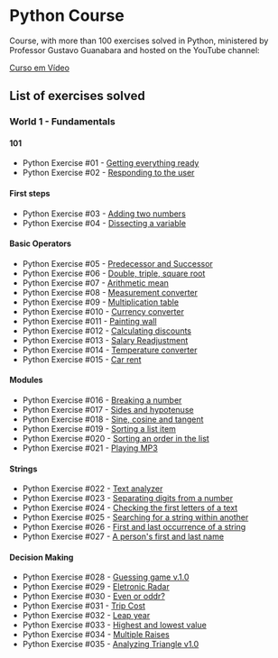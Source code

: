 # Python Course 

Course, with more than 100 exercises solved in Python, ministered by Professor Gustavo Guanabara and hosted on the YouTube channel:

[Curso em Vídeo](https://www.youtube.com/c/CursoemV%C3%ADdeo)

## List of exercises solved

### World 1 - Fundamentals

#### 101

- Python Exercise #01 - [Getting everything ready](https://github.com/BiancaMalta/Python-Course--Gustavo-Guanabara/blob/main/World%201%20-%20Fundamentals/Python_Exercise_01.py)
- Python Exercise #02 - [Responding to the user](https://github.com/BiancaMalta/Python-Course--Gustavo-Guanabara/blob/main/World%201%20-%20Fundamentals/Python_Exercise_02.py)

#### First steps

- Python Exercise #03 - [Adding two numbers](https://github.com/BiancaMalta/Python-Course--Gustavo-Guanabara/blob/main/World%201%20-%20Fundamentals/Python_Exercise_03.py)
- Python Exercise #04 - [Dissecting a variable](https://github.com/BiancaMalta/Python-Course--Gustavo-Guanabara/blob/main/World%201%20-%20Fundamentals/Python_Exercise_04.py)

#### Basic Operators

- Python Exercise #05 - [Predecessor and Successor](https://github.com/BiancaMalta/Python-Course--Gustavo-Guanabara/blob/main/World%201%20-%20Fundamentals/Python_Exercise_05.py)
- Python Exercise #06 - [Double, triple, square root](https://github.com/BiancaMalta/Python-Course--Gustavo-Guanabara/blob/main/World%201%20-%20Fundamentals/Python_Exercise_06.py)
- Python Exercise #07 - [Arithmetic mean](https://github.com/BiancaMalta/Python-Course--Gustavo-Guanabara/blob/main/World%201%20-%20Fundamentals/Python_Exercise_07.py)
- Python Exercise #08 - [Measurement converter](https://github.com/BiancaMalta/Python-Course--Gustavo-Guanabara/blob/main/World%201%20-%20Fundamentals/Python_Exercise_08.py)
- Python Exercise #09 - [Multiplication table](https://github.com/BiancaMalta/Python-Course--Gustavo-Guanabara/blob/main/World%201%20-%20Fundamentals/Python_Exercise_09.py)
- Python Exercise #010 - [Currency converter](https://github.com/BiancaMalta/Python-Course--Gustavo-Guanabara/blob/main/World%201%20-%20Fundamentals/Python_Exercise_10.py)
- Python Exercise #011 - [Painting wall](https://github.com/BiancaMalta/Python-Course--Gustavo-Guanabara/blob/main/World%201%20-%20Fundamentals/Python_Exercise_11.py)
- Python Exercise #012 - [Calculating discounts](https://github.com/BiancaMalta/Python-Course--Gustavo-Guanabara/blob/main/World%201%20-%20Fundamentals/Python_Exercise_12.py)
- Python Exercise #013 - [Salary Readjustment](https://github.com/BiancaMalta/Python-Course--Gustavo-Guanabara/blob/main/World%201%20-%20Fundamentals/Python_Exercise_13.py)
- Python Exercise #014 - [Temperature converter](https://github.com/BiancaMalta/Python-Course--Gustavo-Guanabara/blob/main/World%201%20-%20Fundamentals/Python_Exercise_14.py)
- Python Exercise #015 - [Car rent](https://github.com/BiancaMalta/Python-Course--Gustavo-Guanabara/blob/main/World%201%20-%20Fundamentals/Python_Exercise_15.py)

#### Modules

- Python Exercise #016 - [Breaking a number](https://github.com/BiancaMalta/Python-Course--Gustavo-Guanabara/blob/main/World%201%20-%20Fundamentals/Python_Exercise_16.py)
- Python Exercise #017 - [Sides and hypotenuse](https://github.com/BiancaMalta/Python-Course--Gustavo-Guanabara/blob/main/World%201%20-%20Fundamentals/Python_Exercise_17.py)
- Python Exercise #018 - [Sine, cosine and tangent](https://github.com/BiancaMalta/Python-Course--Gustavo-Guanabara/blob/main/World%201%20-%20Fundamentals/Python_Exercise_18.py)
- Python Exercise #019 - [Sorting a list item](https://github.com/BiancaMalta/Python-Course--Gustavo-Guanabara/blob/main/World%201%20-%20Fundamentals/Python_Exercise_19.py)
- Python Exercise #020 - [Sorting an order in the list](https://github.com/BiancaMalta/Python-Course--Gustavo-Guanabara/blob/main/World%201%20-%20Fundamentals/Python_Exercise_20.py)
- Python Exercise #021 - [Playing MP3](https://github.com/BiancaMalta/Python-Course--Gustavo-Guanabara/blob/main/World%201%20-%20Fundamentals/Python_Exercise_21.py)

#### Strings

- Python Exercise #022 - [Text analyzer](https://github.com/BiancaMalta/Python-Course--Gustavo-Guanabara/blob/main/World%201%20-%20Fundamentals/Python_Exercise_22.py)
- Python Exercise #023 - [Separating digits from a number](https://github.com/BiancaMalta/Python-Course--Gustavo-Guanabara/blob/main/World%201%20-%20Fundamentals/Python_Exercise_23.py)
- Python Exercise #024 - [Checking the first letters of a text](https://github.com/BiancaMalta/Python-Course--Gustavo-Guanabara/blob/main/World%201%20-%20Fundamentals/Python_Exercise_24.py)
- Python Exercise #025 - [Searching for a string within another](https://github.com/BiancaMalta/Python-Course--Gustavo-Guanabara/blob/main/World%201%20-%20Fundamentals/Python_Exercise_25.py)
- Python Exercise #026 - [First and last occurrence of a string](https://github.com/BiancaMalta/Python-Course--Gustavo-Guanabara/blob/main/World%201%20-%20Fundamentals/Python_Exercise_26.py)
- Python Exercise #027 - [A person's first and last name](https://github.com/BiancaMalta/Python-Course--Gustavo-Guanabara/blob/main/World%201%20-%20Fundamentals/Python_Exercise_27.py)

#### Decision Making 

- Python Exercise #028 - [Guessing game v.1.0](https://github.com/BiancaMalta/Python-Course--Gustavo-Guanabara/blob/main/World%201%20-%20Fundamentals/Python_Exercise_28.py)
- Python Exercise #029 - [Eletronic Radar](https://github.com/BiancaMalta/Python-Course--Gustavo-Guanabara/blob/main/World%201%20-%20Fundamentals/Python_Exercise_29.py)
- Python Exercise #030 - [Even or oddr?](https://github.com/BiancaMalta/Python-Course--Gustavo-Guanabara/blob/main/World%201%20-%20Fundamentals/Python_Exercise_30.py)
- Python Exercise #031 - [Trip Cost](https://github.com/BiancaMalta/Python-Course--Gustavo-Guanabara/blob/main/World%201%20-%20Fundamentals/Python_Exercise_31.py)
- Python Exercise #032 - [Leap year](https://github.com/BiancaMalta/Python-Course--Gustavo-Guanabara/blob/main/World%201%20-%20Fundamentals/Python_Exercise_32.py)
- Python Exercise #033 - [Highest and lowest value](https://github.com/BiancaMalta/Python-Course--Gustavo-Guanabara/blob/main/World%201%20-%20Fundamentals/Python_Exercise_33.py)
- Python Exercise #034 - [Multiple Raises](https://github.com/BiancaMalta/Python-Course--Gustavo-Guanabara/blob/main/World%201%20-%20Fundamentals/Python_Exercise_34.py)
- Python Exercise #035 - [Analyzing Triangle v1.0](https://github.com/BiancaMalta/Python-Course--Gustavo-Guanabara/blob/main/World%201%20-%20Fundamentals/Python_Exercise_35.py)
